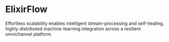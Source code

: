 # ElixirFlow
Effortless scalability enables intelligent stream-processing and self-healing, highly-distributed machine-learning integration across a resilient omnichannel platform.
